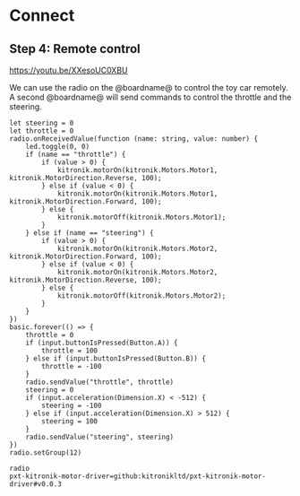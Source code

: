 # Connect

## Step 4: Remote control

https://youtu.be/XXesoUC0XBU

We can use the radio on the @boardname@ to control the toy car remotely.
A second @boardname@ will send commands to control the throttle and the steering.

```blocks
let steering = 0
let throttle = 0
radio.onReceivedValue(function (name: string, value: number) {
    led.toggle(0, 0)
    if (name == "throttle") {
        if (value > 0) {
            kitronik.motorOn(kitronik.Motors.Motor1, kitronik.MotorDirection.Reverse, 100);
        } else if (value < 0) {
            kitronik.motorOn(kitronik.Motors.Motor1, kitronik.MotorDirection.Forward, 100);
        } else {
            kitronik.motorOff(kitronik.Motors.Motor1);
        }
    } else if (name == "steering") {
        if (value > 0) {
            kitronik.motorOn(kitronik.Motors.Motor2, kitronik.MotorDirection.Forward, 100);
        } else if (value < 0) {
            kitronik.motorOn(kitronik.Motors.Motor2, kitronik.MotorDirection.Reverse, 100);
        } else {
            kitronik.motorOff(kitronik.Motors.Motor2);
        }
    }
})
basic.forever(() => {
    throttle = 0
    if (input.buttonIsPressed(Button.A)) {
        throttle = 100
    } else if (input.buttonIsPressed(Button.B)) {
        throttle = -100
    }
    radio.sendValue("throttle", throttle)
    steering = 0
    if (input.acceleration(Dimension.X) < -512) {
        steering = -100
    } else if (input.acceleration(Dimension.X) > 512) {
        steering = 100
    }
    radio.sendValue("steering", steering)
})
radio.setGroup(12)
```

```package
radio
pxt-kitronik-motor-driver=github:kitronikltd/pxt-kitronik-motor-driver#v0.0.3
```
